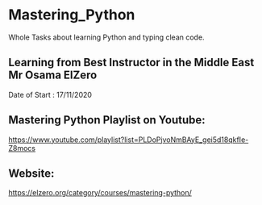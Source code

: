 # Mastering_Python
Whole Tasks about learning Python and typing clean code.

## Learning from Best Instructor in the Middle East Mr Osama ElZero

Date of Start : 17/11/2020

## Mastering Python Playlist on Youtube:
https://www.youtube.com/playlist?list=PLDoPjvoNmBAyE_gei5d18qkfIe-Z8mocs

## Website:
https://elzero.org/category/courses/mastering-python/
